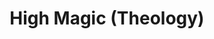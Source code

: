 ---
title: "High Magic (Theology)"
canonical: "skill/high-magic-theology"
lists:
    - ancestral-loresheet
tier: 4
osp_cost: 40
prerequisites: ["ancestral-loresheet/theology"]
replacement: true
ladder: "high-magic-theology"
---